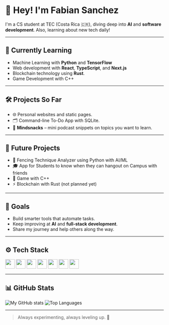 # 👋 Hey! I'm Fabian Sanchez

I'm a CS student at TEC (Costa Rica 🇨🇷), diving deep into **AI** and **software development**. Also, learning about new tech daily!

---

## 🧠 Currently Learning
- Machine Learning with **Python** and **TensorFlow**
- Web development with **React**, **TypeScript**, and **Next.js**
- Blockchain technology using **Rust**.
- Game Development with C++

---

## 🛠️ Projects So Far
- 🌐 Personal websites and static pages.
- 🗂️ Command-line To-Do App with SQLite.
- 🧠 **Mindsnacks** – mini podcast snippets on topics you want to learn.

---

## 📜 Future Projects 
- 🤺 Fencing Technique Analyzer using Python with AI/ML
- 🎓 App for Students to know when they can hangout on Campus with friends
- 👾 Game with C++ 
- ⚡ Blockchain with Rust (not planned yet)


--- 

## 🎯 Goals
- Build smarter tools that automate tasks.
- Keep improving at **AI** and **full-stack development**.
- Share my journey and help others along the way.

---

## ⚙️ Tech Stack

<p>
  <img src="https://cdn.jsdelivr.net/gh/devicons/devicon/icons/python/python-original.svg" height="30"/>
  <img src="https://cdn.jsdelivr.net/gh/devicons/devicon/icons/git/git-original.svg" height="30"/>
  <img src="https://cdn.jsdelivr.net/gh/devicons/devicon/icons/github/github-original.svg" height="30"/>
  <img src="https://cdn.jsdelivr.net/gh/devicons/devicon/icons/javascript/javascript-original.svg" height="30"/>
  <img src="https://cdn.jsdelivr.net/gh/devicons/devicon/icons/html5/html5-original.svg" height="30"/>
  <img src="https://cdn.jsdelivr.net/gh/devicons/devicon/icons/css3/css3-original.svg" height="30"/>
  <img src="https://cdn.jsdelivr.net/gh/devicons/devicon/icons/azure/azure-original.svg" height="30"/>
</p>

---

## 📊 GitHub Stats

![My GitHub stats](https://github-readme-stats.vercel.app/api?username=FabianSanchezD&show_icons=true&theme=radical)
![Top Languages](https://github-readme-stats.vercel.app/api/top-langs/?username=FabianSanchezD&layout=compact&theme=radical)


---

> Always experimenting, always leveling up. 🚀
